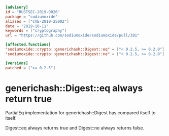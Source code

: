 ```toml
[advisory]
id = "RUSTSEC-2019-0026"
package = "sodiumoxide"
aliases = ["CVE-2019-25002"]
date = "2019-10-11"
keywords = ["cryptography"]
url = "https://github.com/sodiumoxide/sodiumoxide/pull/381"

[affected.functions]
"sodiumoxide::crypto::generichash::Digest::eq" = ["< 0.2.5, >= 0.2.0"]
"sodiumoxide::crypto::generichash::Digest::ne" = ["< 0.2.5, >= 0.2.0"]

[versions]
patched = [">= 0.2.5"]
```

# generichash::Digest::eq always return true

PartialEq implementation for generichash::Digest has compared itself to itself.

Digest::eq always returns true and Digest::ne always returns false. 
